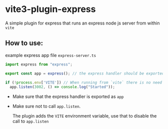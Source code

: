 # vite3-plugin-express

A simple plugin for express that runs an express node js server from within `vite`

## How to use:

example express app file `express-server.ts`
```ts
import express from "express"; 

export const app = express(); // the express handler should be exported as app

if (!process.env['VITE']) // When running from `vite` there is no need to call `app.listen`
  app.listen(3002, () => console.log("Started"));
```

* Make sure that the express handler is exported as `app`
* Make sure not to call `app.listen`.
  
  The plugin adds the `VITE` environment variable, use that to disable the call to `app.listen`